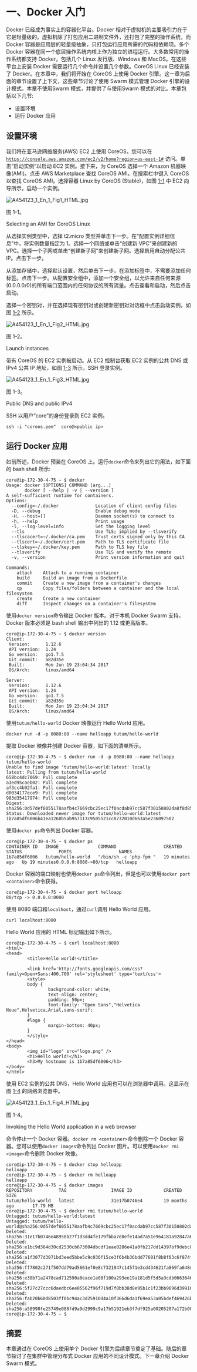 # 一、Docker 入门

Docker 已经成为事实上的容器化平台。Docker 相对于虚拟机的主要吸引力在于它是轻量级的。虚拟机除了打包应用二进制文件外，还打包了完整的操作系统，而 Docker 容器是应用层的轻量级抽象，只打包运行应用所需的代码和依赖项。多个 Docker 容器在同一个底层操作系统内核上作为独立的进程运行。大多数常用的操作系统都支持 Docker，包括几个 Linux 发行版、Windows 和 MacOS。在这些平台上安装 Docker 需要运行几个命令并设置几个参数。CoreOS Linux 已经安装了 Docker。在本章中，我们将开始在 CoreOS 上使用 Docker 引擎。这一章为后面的章节设置了上下文，这些章节讨论了使用 Swarm 模式管理 Docker 引擎的设计模式。本章不使用Swarm 模式，并提供了与使用Swarm 模式的对比。本章包括以下几节:

*   设置环境
*   运行 Docker 应用

## 设置环境

我们将在亚马逊网络服务(AWS) EC2 上使用 CoreOS，您可以在 [`https://console.aws.amazon.com/ec2/v2/home?region=us-east-1#`](https://console.aws.amazon.com/ec2/v2/home%3Fregion=us-east-1) 访问。单击“启动实例”以启动 EC2 实例。接下来，为 CoreOS 选择一个 Amazon 机器映像(AMI)。点击 AWS Marketplace 查找 CoreOS AMI。在搜索栏中键入 CoreOS 以查找 CoreOS AMI。选择容器 Linux by CoreOS (Stable)，如图 [1-1](#Fig1) 中 EC2 向导所示，启动一个实例。

![A454123_1_En_1_Fig1_HTML.jpg](../Images/A454123_1_En_1_Fig1_HTML.jpg)

图 1-1。

Selecting an AMI for CoreOS Linux

从选择实例类型中，选择 t2.micro 类型并单击下一步。在“配置实例详细信息”中，将实例数量指定为 1。选择一个网络或单击“创建新 VPC”来创建新的 VPC。选择一个子网或单击“创建新子网”来创建新子网。选择启用自动分配公共 IP。点击下一步。

从添加存储中，选择默认设置，然后单击下一步。在添加标签中，不需要添加任何标签。点击下一步。从配置安全组中，添加一个安全组，以允许来自任何来源(0.0.0.0/0)的所有端口范围内的任何协议的所有流量。点击查看和启动，然后点击启动。

选择一个密钥对，并在选择现有密钥对或创建新密钥对对话框中点击启动实例，如图 [1-2](#Fig2) 所示。

![A454123_1_En_1_Fig2_HTML.jpg](../Images/A454123_1_En_1_Fig2_HTML.jpg)

图 1-2。

Launch instances

带有 CoreOS 的 EC2 实例被启动。从 EC2 控制台获取 EC2 实例的公共 DNS 或 IPv4 公共 IP 地址，如图 [1-3](#Fig3) 所示，SSH 登录实例。

![A454123_1_En_1_Fig3_HTML.jpg](../Images/A454123_1_En_1_Fig3_HTML.jpg)

图 1-3。

Public DNS and public IPv4

SSH 以用户“core”的身份登录到 EC2 实例。

```
ssh -i "coreos.pem"  core@<public ip>

```

## 运行 Docker 应用

如前所述，Docker 预装在 CoreOS 上。运行`docker`命令来列出它的用法，如下面的 bash shell 所示:

```
core@ip-172-30-4-75 ∼ $ docker
Usage: docker [OPTIONS] COMMAND [arg...]
       docker [ --help | -v | --version ]
A self-sufficient runtime for containers.
Options:
  --config=∼/.docker              Location of client config files
  -D, --debug                     Enable debug mode
  -H, --host=[]                   Daemon socket(s) to connect to
  -h, --help                      Print usage
  -l, --log-level=info            Set the logging level
  --tls                           Use TLS; implied by --tlsverify
  --tlscacert=∼/.docker/ca.pem    Trust certs signed only by this CA
  --tlscert=∼/.docker/cert.pem    Path to TLS certificate file
  --tlskey=∼/.docker/key.pem      Path to TLS key file
  --tlsverify                     Use TLS and verify the remote
  -v, --version                   Print version information and quit

Commands:
    attach    Attach to a running container
    build     Build an image from a Dockerfile
    commit    Create a new image from a container's changes
    cp        Copy files/folders between a container and the local filesystem
    create    Create a new container
    diff      Inspect changes on a container's filesystem

```

使用`docker version`命令输出 Docker 版本。对于本机 Docker Swarm 支持，Docker 版本必须是 bash shell 输出中列出的 1.12 或更高版本。

```
core@ip-172-30-4-75 ∼ $ docker version
Client:
 Version:      1.12.6
 API version:  1.24
 Go version:   go1.7.5
 Git commit:   a82d35e
 Built:        Mon Jun 19 23:04:34 2017
 OS/Arch:      linux/amd64

Server:
 Version:      1.12.6
 API version:  1.24
 Go version:   go1.7.5
 Git commit:   a82d35e
 Built:        Mon Jun 19 23:04:34 2017
 OS/Arch:      linux/amd64

```

使用`tutum/hello-world` Docker 映像运行 Hello World 应用。

```
docker run -d -p 8080:80 --name helloapp tutum/hello-world

```

提取 Docker 映像并创建 Docker 容器，如下面的清单所示。

```
core@ip-172-30-4-75 ∼ $ docker run -d -p 8080:80 --name helloapp tutum/hello-world
Unable to find image 'tutum/hello-world:latest' locally
latest: Pulling from tutum/hello-world
658bc4dc7069: Pull complete
a3ed95caeb02: Pull complete
af3cc4b92fa1: Pull complete
d0034177ece9: Pull complete
983d35417974: Pull complete
Digest: sha256:0d57def8055178aafb4c7669cbc25ec17f0acdab97cc587f30150802da8f8d85
Status: Downloaded newer image for tutum/hello-world:latest
1b7a85df6006b41ea1260b5ab957113c9505521cc8732010d663a5e236097502

```

使用`docker ps`命令列出 Docker 容器。

```
core@ip-172-30-4-75 ∼ $ docker ps                                                 
CONTAINER ID   IMAGE               COMMAND                  CREATED          STATUS              PORTS                  NAMES
1b7a85df6006   tutum/hello-world   "/bin/sh -c 'php-fpm "   19 minutes ago   Up 19 minutes0.0.0.0:8080->80/tcp   helloapp

```

Docker 容器的端口映射也使用`docker ps`命令列出，但是也可以使用`docker port <container>`命令获得。

```
core@ip-172-30-4-75 ∼ $ docker port helloapp
80/tcp -> 0.0.0.0:8080

```

使用 8080 端口和`localhost`，通过`curl`调用 Hello World 应用。

```
curl localhost:8080

```

Hello World 应用的 HTML 标记输出如下所示。

```
core@ip-172-30-4-75 ∼ $ curl localhost:8080
<html>
<head>
        <title>Hello world!</title>

        <link href='http://fonts.googleapis.com/css?family=Open+Sans:400,700' rel='stylesheet' type='text/css'>
        <style>
        body {
                background-color: white;
                text-align: center;
                padding: 50px;
                font-family: "Open Sans","Helvetica Neue",Helvetica,Arial,sans-serif;
        }
        #logo {
                margin-bottom: 40px;
        }
        </style>
</head>
<body>
        <img id="logo" src="logo.png" />
        <h1>Hello world!</h1>
        <h3>My hostname is 1b7a85df6006</h3>
</body>
</html>

```

使用 EC2 实例的公共 DNS，Hello World 应用也可以在浏览器中调用。这显示在图 [1-4](#Fig4) 的网络浏览器中。

![A454123_1_En_1_Fig4_HTML.jpg](../Images/A454123_1_En_1_Fig4_HTML.jpg)

图 1-4。

Invoking the Hello World application in a web browser

命令停止一个 Docker 容器。`docker rm <container>`命令删除一个 Docker 容器。您可以使用`docker images`命令列出 Docker 图片。可以使用`docker rmi <image>`命令删除 Docker 映像。

```
core@ip-172-30-4-75 ∼ $ docker stop helloapp
helloapp
core@ip-172-30-4-75 ∼ $ docker rm helloapp
helloapp
core@ip-172-30-4-75 ∼ $ docker images
REPOSITORY          TAG                 IMAGE ID            CREATED             SIZE
tutum/hello-world   latest              31e17b0746e4        19 months ago       17.79 MB
core@ip-172-30-4-75 ∼ $ docker rmi tutum/hello-world
Untagged: tutum/hello-world:latest
Untagged: tutum/hello-world@sha256:0d57def8055178aafb4c7669cbc25ec17f0acdab97cc587f30150802da8f8d85
Deleted: sha256:31e17b0746e48958b27f1d3dd4fe179fbba7e8efe14ad7a51e964181a92847a6
Deleted: sha256:e1bc9d364d30cd2530cb673004dbcdf1eae0286e41a0fb217dd14397bf9debc8
Deleted: sha256:a1f3077d3071bd3eed5bbe5c9c036f15ce3f6b4b36bdd77601f8b8f03c6f874f
Deleted: sha256:ff7802c271f507dd79ad5661ef0e8c7321947c145f1e3cd434621fa869fa648d
Deleted: sha256:e38b71a2478cad712590a0eace1e08f100a293ee19a181d5f5d5a3cdb0663646
Deleted: sha256:5f27c27ccc6daedbc6ee05562f96f719d7f0bb38d8e95b1c1f23bb9696d39916
Deleted: sha256:fab20b60d8503ff0bc94ac3d25910d4a10f366d6da1f69ea53a05bdef469426b
Deleted: sha256:a58990fe25749e088fd9a9d2999c9a17b51921eb3f7df925a00205207a172b08
core@ip-172-30-4-75 ∼ $ 

```

## 摘要

本章通过在 CoreOS 上使用单个 Docker 引擎为后续章节奠定了基础。随后的章节探讨了在集群中管理分布式 Docker 应用的不同设计模式。下一章介绍 Docker Swarm 模式。